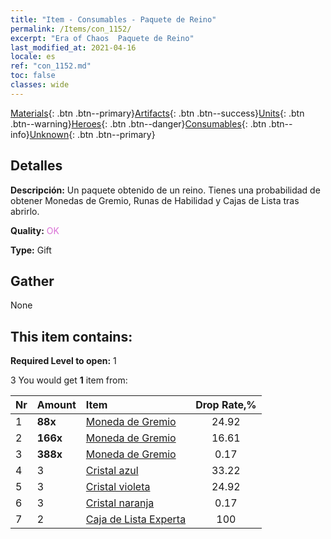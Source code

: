 ```yaml
---
title: "Item - Consumables - Paquete de Reino"
permalink: /Items/con_1152/
excerpt: "Era of Chaos  Paquete de Reino"
last_modified_at: 2021-04-16
locale: es
ref: "con_1152.md"
toc: false
classes: wide
---
```

 [Materials](/es/Items/){: .btn .btn--primary}[Artifacts](/es/Items/Artifacts/){: .btn .btn--success}[Units](/es/Items/Units/){: .btn .btn--warning}[Heroes](/es/Items/Heroes/){: .btn .btn--danger}[Consumables](/es/Items/Consumables/){: .btn .btn--info}[Unknown](/es/Items/Unknown/){: .btn .btn--primary}

## Detalles
 **Descripción:** Un paquete obtenido de un reino. Tienes una probabilidad de obtener Monedas de Gremio, Runas de Habilidad y Cajas de Lista tras abrirlo.

 **Quality:** <span style="color: #DA70D6">OK</span>

 **Type:** Gift

## Gather

  None

## This item contains:

 **Required Level to open:** 1

 3 You would get **1** item  from:

  | Nr | Amount |     Item    | Drop Rate,% |
  |:---|:-------|:------------|:---------:|
  | 1 |  **88x** | [Moneda de Gremio](/es/Items/con_896/) | 24.92 | 
  | 2 |  **166x** | [Moneda de Gremio](/es/Items/con_896/) | 16.61 | 
  | 3 |  **388x** | [Moneda de Gremio](/es/Items/con_896/) | 0.17 | 
  | 4 | 3 | [Cristal azul](/es/Items/con_716/) | 33.22 | 
  | 5 | 3 | [Cristal violeta](/es/Items/con_720/) | 24.92 | 
  | 6 | 3 | [Cristal naranja](/es/Items/con_730/) | 0.17 | 
  | 7 | 2 | [Caja de Lista Experta](/es/Items/con_776/) | 100 | 
